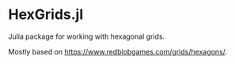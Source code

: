 # HexGrids.jl

Julia package for working with hexagonal grids.


Mostly based on https://www.redblobgames.com/grids/hexagons/.
